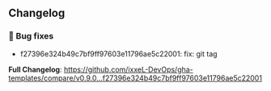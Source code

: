 ## Changelog
### 🐞 Bug fixes
* f27396e324b49c7bf9ff97603e11796ae5c22001: fix: git tag

**Full Changelog**: https://github.com/ixxeL-DevOps/gha-templates/compare/v0.9.0...f27396e324b49c7bf9ff97603e11796ae5c22001
